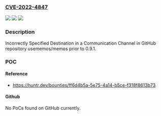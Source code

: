 ### [CVE-2022-4847](https://cve.mitre.org/cgi-bin/cvename.cgi?name=CVE-2022-4847)
![](https://img.shields.io/static/v1?label=Product&message=usememos%2Fmemos&color=blue)
![](https://img.shields.io/static/v1?label=Version&message=n%2Fa&color=blue)
![](https://img.shields.io/static/v1?label=Vulnerability&message=CWE-941%20Incorrectly%20Specified%20Destination%20in%20a%20Communication%20Channel&color=brighgreen)

### Description

Incorrectly Specified Destination in a Communication Channel in GitHub repository usememos/memos prior to 0.9.1.

### POC

#### Reference
- https://huntr.dev/bounties/ff6d4b5a-5e75-4a14-b5ce-f318f8613b73

#### Github
No PoCs found on GitHub currently.

